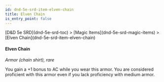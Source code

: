 ```yaml
---
id: dnd-5e-srd-item-elven-chain
title: Elven Chain
is_entry_point: false
---
```


<breadcrumb>
[D&D 5e SRD](dnd-5e-srd-toc) >  [Magic Items](dnd-5e-srd-magic-items) > [Elven Chain](dnd-5e-srd-item-elven-chain)
</breadcrumb>

#### Elven Chain

*Armor (chain shirt), rare*

You gain a +1 bonus to AC while you wear this armor. You are considered proficient with this armor even if you lack proficiency with medium armor.

